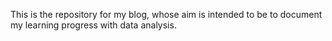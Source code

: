 This is the repository for my blog, whose aim is intended to be to document my learning progress with data analysis.
